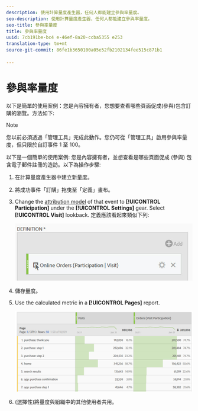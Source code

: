 ```yaml
---
description: 使用計算量度產生器，任何人都能建立參與率量度。
seo-description: 使用計算量度產生器，任何人都能建立參與率量度。
seo-title: 參與率量度
title: 參與率量度
uuid: 7cb191be-bc4 e-46ef-8a20-ccba5355 e253
translation-type: tm+mt
source-git-commit: 86fe1b3650100a05e52fb2102134fee515c871b1

---
```



# 參與率量度

以下是簡單的使用案例：您是內容擁有者，您想要查看哪些頁面促成(參與)包含訂購的瀏覽。方法如下:

>[!NOTE]
>
>您以前必須透過「管理工具」完成此動作。您仍可從「管理工具」啟用參與率量度，但只限於自訂事件 1 至 100。

以下是一個簡單的使用案例: 您是內容擁有者，並想查看是哪些頁面促成 (參與) 包含電子郵件註冊的造訪。以下為操作步驟:

1. 在計算量度產生器中建立新量度。
1. 將成功事件「訂購」拖曳至「定義」畫布。
1. Change the [attribution model](../../../../../components/c-calcmetrics/c-workflow/cm-workflow/c-build-metrics/m-metric-type-alloc.md#concept_B7A1FCFEFA9D4C4883208ACE8C9C8E5E) of that event to **[!UICONTROL Participation]** under the **[!UICONTROL Settings]** gear. Select **[!UICONTROL Visit]** lookback. 定義應該看起來類似下列:

   ![](assets/participation.png)

1. 儲存量度。
1. Use the calculated metric in a **[!UICONTROL Pages]** report.

   ![](assets/participation-pages.png)

1. (選擇性)將量度與組織中的其他使用者共用。

